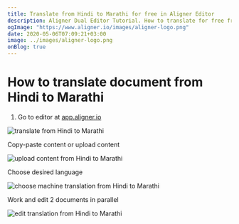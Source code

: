 ```yaml
---
title: Translate from Hindi to Marathi for free in Aligner Editor
description: Aligner Dual Editor Tutorial. How to translate for free from Hindi to Marathi. Aligner is multilingual document management platform. 
ogImage: "https://www.aligner.io/images/aligner-logo.png"
date: 2020-05-06T07:09:21+03:00
image: ../images/aligner-logo.png
onBlog: true
---
```


# How to translate document from Hindi to Marathi

1. Go to editor at [app.aligner.io](https://app.aligner.io "Aligner App web page")

![translate from Hindi to Marathi](../aligner-blank-editor.png "translate from Hindi to Marathi")

Copy-paste content or upload content

![upload content from Hindi to Marathi](../aligner-uploaded-document.png "upload content from Hindi to Marathi")

Choose desired language

![choose machine translation from Hindi to Marathi](../aligner-language-dropdown.png "choose machine translation from Hindi to Marathi")

Work and edit 2 documents in parallel

![edit translation from Hindi to Marathi](../aligner-double-sitded-editor.png "edit translation from Hindi to Marathi")

